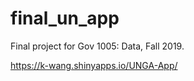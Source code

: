 # final_un_app 

Final project for Gov 1005: Data, Fall 2019.

https://k-wang.shinyapps.io/UNGA-App/
